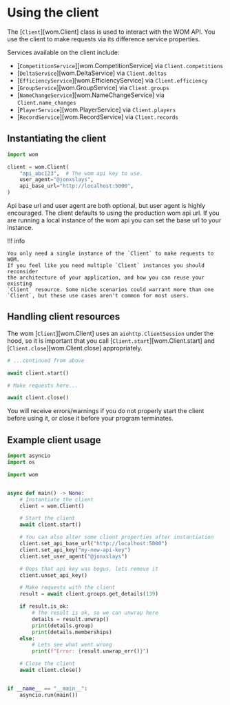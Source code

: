 # Using the client

The [`Client`][wom.Client] class is used to interact with the WOM API. You use
the client to make requests via its difference service properties.

Services available on the client include:

- [`CompetitionService`][wom.CompetitionService] via `Client.competitions`
- [`DeltaService`][wom.DeltaService] via `Client.deltas`
- [`EfficiencyService`][wom.EfficiencyService] via `Client.efficiency`
- [`GroupService`][wom.GroupService] via `Client.groups`
- [`NameChangeService`][wom.NameChangeService] via `Client.name_changes`
- [`PlayerService`][wom.PlayerService] via `Client.players`
- [`RecordService`][wom.RecordService] via `Client.records`

## Instantiating the client

```py
import wom

client = wom.Client(
    "api_abc123",  # The wom api key to use.
    user_agent="@jonxslays",
    api_base_url="http://localhost:5000",
)
```

Api base url and user agent are both optional, but user agent is highly
encouraged. The client defaults to using the production wom api url.
If you are running a local instance of the wom api you can set the base url to
your instance.

!!! info

    You only need a single instance of the `Client` to make requests to WOM.
    If you feel like you need multiple `Client` instances you should reconsider
    the architecture of your application, and how you can reuse your existing
    `Client` resource. Some niche scenarios could warrant more than one
    `Client`, but these use cases aren't common for most users.

## Handling client resources

The wom [`Client`][wom.Client] uses an `aiohttp.ClientSession` under the hood,
so it is important that you call [`Client.start`][wom.Client.start] and
[`Client.close`][wom.Client.close] appropriately.

```py
# ...continued from above

await client.start()

# Make requests here...

await client.close()
```

You will receive errors/warnings if you do not properly start the client
before using it, or close it before your program terminates.

## Example client usage

```py
import asyncio
import os

import wom


async def main() -> None:
    # Instantiate the client
    client = wom.Client()

    # Start the client
    await client.start()

    # You can also alter some client properties after instantiation
    client.set_api_base_url("http://localhost:5000")
    client.set_api_key("my-new-api-key")
    client.set_user_agent("@jonxslays")

    # Oops that api key was bogus, lets remove it
    client.unset_api_key()

    # Make requests with the client
    result = await client.groups.get_details(139)

    if result.is_ok:
        # The result is ok, so we can unwrap here
        details = result.unwrap()
        print(details.group)
        print(details.memberships)
    else:
        # Lets see what went wrong
        print(f"Error: {result.unwrap_err()}")

    # Close the client
    await client.close()


if __name__ == "__main__":
    asyncio.run(main())

```
